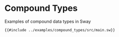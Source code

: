 # Compound Types

Examples of compound data types in Sway

```sway
{{#include ../examples/compound_types/src/main.sw}}
```
